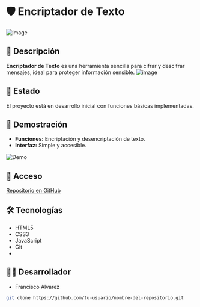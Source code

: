 # 🛡️ Encriptador de Texto
![image](https://github.com/user-attachments/assets/c38bde77-010f-4c5f-a9d4-04da0ca3ad08)

## 📝 Descripción
**Encriptador de Texto** es una herramienta sencilla para cifrar y descifrar mensajes, ideal para proteger información sensible.
![image](https://github.com/user-attachments/assets/f23acc57-50d4-41fb-9958-6700e1ce8fe0)

## 🚀 Estado
El proyecto está en desarrollo inicial con funciones básicas implementadas.

## 🎯 Demostración
- **Funciones:** Encriptación y desencriptación de texto.
- **Interfaz:** Simple y accesible.

![Demo](ruta/a/tu/gif/demo.gif)

## 🔗 Acceso
[Repositorio en GitHub](https://github.com/tu-usuario/nombre-del-repositorio)

## 🛠️ Tecnologías
- HTML5
- CSS3
- JavaScript
- Git
- 
## 👨‍💻 Desarrollador
- Francisco Alvarez

```bash
git clone https://github.com/tu-usuario/nombre-del-repositorio.git
